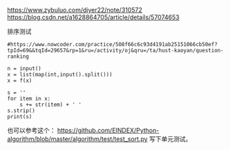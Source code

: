 https://www.zybuluo.com/diyer22/note/310572
https://blog.csdn.net/a1628864705/article/details/57074653





排序测试
```
#https://www.nowcoder.com/practice/508f66c6c93d4191ab25151066cb50ef?tpId=69&&tqId=29657&rp=1&ru=/activity/oj&qru=/ta/hust-kaoyan/question-ranking

n = input()
x = list(map(int,input().split()))
x = f(x)

s = ''
for item in x:
    s += str(item) + ' '
s.strip()
print(s)
```

也可以参考这个：
https://github.com/EINDEX/Python-algorithm/blob/master/algorithm/test/test_sort.py
写下单元测试。
